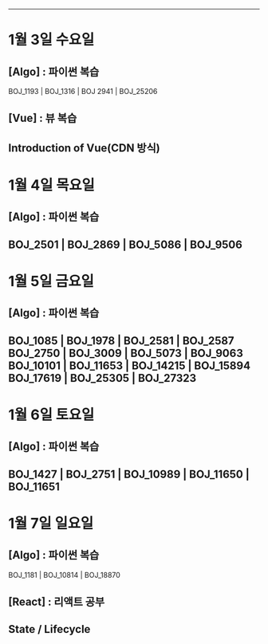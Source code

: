 ----------------------------------------------
# 1월 3일 수요일
## [Algo] : 파이썬 복습
BOJ_1193 | BOJ_1316 | BOJ 2941 | BOJ_25206

## [Vue] : 뷰 복습
Introduction of Vue(CDN 방식)
----------------------------------------------
# 1월 4일 목요일
## [Algo] : 파이썬 복습
BOJ_2501 | BOJ_2869 | BOJ_5086 | BOJ_9506
----------------------------------------------
# 1월 5일 금요일
## [Algo] : 파이썬 복습
BOJ_1085 | BOJ_1978 | BOJ_2581 | BOJ_2587
BOJ_2750 | BOJ_3009 | BOJ_5073 | BOJ_9063
BOJ_10101 | BOJ_11653 | BOJ_14215 | BOJ_15894
BOJ_17619 | BOJ_25305 | BOJ_27323
----------------------------------------------
# 1월 6일 토요일
## [Algo] : 파이썬 복습
BOJ_1427 | BOJ_2751 | BOJ_10989 | BOJ_11650 | BOJ_11651
----------------------------------------------
# 1월 7일 일요일
## [Algo] : 파이썬 복습
BOJ_1181 | BOJ_10814 | BOJ_18870
## [React] : 리액트 공부
State / Lifecycle
----------------------------------------------